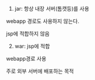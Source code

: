 1. jar: 항상 내장 서버(톰캣등)를 사용

  webapp 경로도 사용하지 않는다.
  
  jsp에 적합하지 않음
  
2. war: jsp에 적합

  webapp경로 사용
  
  주로 외부 서버에 배포하는 목적
